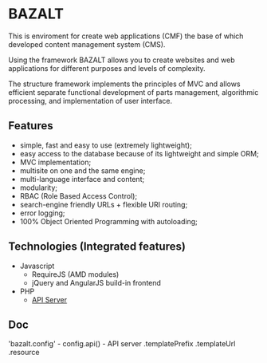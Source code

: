 BAZALT
======

This is enviroment for create web applications (CMF) the base of which developed content management system (CMS).

Using the framework BAZALT allows you to create websites and web applications for different purposes and levels of complexity.

The structure framework implements the principles of MVC and allows efficient separate functional development of parts management, algorithmic processing, and implementation of user interface.

Features
--------

- simple, fast and easy to use (extremely lightweight);
- easy access to the database because of its lightweight and simple ORM;
- MVC implementation;
- multisite on one and the same engine;
- multi-language interface and content;
- modularity;
- RBAC (Role Based Access Control);
- search-engine friendly URLs + flexible URI routing;
- error logging;
- 100% Object Oriented Programming with autoloading;

Technologies (Integrated features)
----------------------------------

* Javascript
    - RequireJS (AMD modules)
    - jQuery and AngularJS build-in frontend
* PHP
    - [API Server](https://github.com/esvit/bazalt-api)

Doc
---

'bazalt.config' - config.api() - API server
                        .templatePrefix
                        .templateUrl
                        .resource

